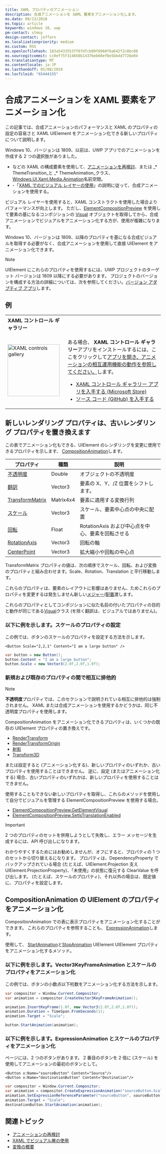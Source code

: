 ```yaml
---
title: XAML プロパティのアニメーション
description: 合成アニメーションを XAML 要素をアニメーション化します。
ms.date: 09/13/2018
ms.topic: article
keywords: windows 10, uwp
pm-contact: stmoy
design-contact: jeffarn
ms.localizationpriority: medium
ms.custom: RS5
ms.openlocfilehash: 183a5433553ff6fdfcb09f6960f6a642f2c8bc08
ms.sourcegitcommit: cc0ef75f314658b14376eb60ef8e5bb4d7726e04
ms.translationtype: MT
ms.contentlocale: ja-JP
ms.lasthandoff: 05/08/2019
ms.locfileid: "65444155"
---
```

# <a name="animating-xaml-elements-with-composition-animations"></a>合成アニメーションを XAML 要素をアニメーション化

この記事では、合成アニメーションのパフォーマンスと XAML のプロパティの設定の容易さと XAML UIElement をアニメーション化できる新しいプロパティについて説明します。

Windows 10、バージョンは 1809、以前は、UWP アプリでのアニメーションを作成する 2 つの選択肢がありました。

- などの XAML の構成要素を使用して、[アニメーションを再検討](storyboarded-animations.md)、または _* ThemeTransition_と _* ThemeAnimation_クラス、 [Windows.UI.Xaml.Media.Animation](/uwp/api/windows.ui.xaml.media.animation)名前空間。
- -「[XAML でのビジュアル レイヤーの使用](../../composition/using-the-visual-layer-with-xaml.md)」の説明に従って、合成アニメーションを使用する。

ビジュアル レイヤーを使用すると、XAML コンストラクトを使用した場合よりパフォーマンスが向上します。 ただし、[ElementCompositionPreview](/uwp/api/Windows.UI.Xaml.Hosting.ElementCompositionPreview) を使用して要素の基になるコンポジションの [Visual](/uwp/api/windows.ui.composition.visual) オブジェクトを取得してから、合成アニメーションでビジュアルをアニメーション化する方が、使用が複雑になります。

Windows 10、バージョンは 1809、以降のプロパティを基になる合成ビジュアルを取得する必要がなく、合成アニメーションを使用して直接 UIElement をアニメーション化できます。

> [!NOTE]
> UIElement にこれらのプロパティを使用するには、UWP プロジェクトのターゲット バージョンは 1809 以降にする必要があります。 プロジェクトのバージョンを構成する方法の詳細については、次を参照してください。[バージョン アダプティブ アプリ](../../debug-test-perf/version-adaptive-apps.md)します。

## <a name="examples"></a>例

<table>
<th align="left">XAML コントロール ギャラリー<th>
<tr>
<td><img src="images/xaml-controls-gallery-app-icon.png" alt="XAML controls gallery" width="168"></img></td>
<td>
    <p>ある場合、 <strong style="font-weight: semi-bold">XAML コントロール ギャラリー</strong>アプリをインストールするには、ここをクリックして<a href="xamlcontrolsgallery:/item/XamlCompInterop">アプリを開き、アニメーションの相互運用機能の動作を参照してください。</a>します。</p>
    <ul>
    <li><a href="https://www.microsoft.com/store/productId/9MSVH128X2ZT">XAML コントロール ギャラリー アプリを入手する (Microsoft Store)</a></li>
    <li><a href="https://github.com/Microsoft/Xaml-Controls-Gallery">ソース コード (GitHub) を入手する</a></li>
    </ul>
</td>
</tr>
</table>

## <a name="new-rendering-properties-replace-old-rendering-properties"></a>新しいレンダリング プロパティは、古いレンダリング プロパティを置き換えます

この表でアニメーション化もできる、UIElement のレンダリングを変更に使用できるプロパティを示します、 [CompositionAnimation](/uwp/api/windows.ui.composition.compositionanimation)します。

| プロパティ | 種類 | 説明 |
| -- | -- | -- |
| [不透明度](/uwp/api/windows.ui.xaml.uielement.opacity) | Double | オブジェクトの不透明度 |
| [翻訳](/uwp/api/windows.ui.xaml.uielement.translation) | Vector3 | 要素の X、Y、/Z 位置をシフトします。 |
| [TransformMatrix](/uwp/api/windows.ui.xaml.uielement.transformmatrix) | Matrix4x4 | 要素に適用する変換行列 |
| [スケール](/uwp/api/windows.ui.xaml.uielement.scale) | Vector3 | スケール、要素中心点の中央に配置 |
| [回転](/uwp/api/windows.ui.xaml.uielement.rotation) | Float | RotationAxis および中心点を中心、要素を回転させる |
| [RotationAxis](/uwp/api/windows.ui.xaml.uielement.rotationaxis) | Vector3 | 回転の軸 |
| [CenterPoint](/uwp/api/windows.ui.xaml.uielement.centerpoint) | Vector3 | 拡大縮小や回転の中心点 |

TransformMatrix プロパティの値は、次の順序でスケール、回転、および変換のプロパティと組み合わせます。Scale、Rotation、Translation と平行移動します。

これらのプロパティは、要素のレイアウトに影響はありません、ためこれらのプロパティを変更するは発生しません新しい[メジャー](/uwp/api/windows.ui.xaml.uielement.measure)/[配置](/uwp/api/windows.ui.xaml.uielement.arrange)渡します。

これらのプロパティとしてコンポジションに似た名前の付いたプロパティの目的と動作が同じである[Visual](/uwp/api/windows.ui.composition.visual)クラス (を除く翻訳は、ビジュアルではありません)。

### <a name="example-setting-the-scale-property"></a>以下に例を示します。スケールのプロパティの設定

この例では、ボタンのスケールのプロパティを設定する方法を示します。

```xaml
<Button Scale="2,2,1" Content="I am a large button" />
```

```csharp
var button = new Button();
button.Content = "I am a large button";
button.Scale = new Vector3(2.0f,2.0f,1.0f);
```

### <a name="mutual-exclusivity-between-new-and-old-properties"></a>新規および既存のプロパティの間で相互に排他的

> [!NOTE]
> **不透明度**プロパティでは、このセクションで説明されている相互に排他的は強制されません。 XAML または合成アニメーションを使用するかどうかは、同じ不透明度プロパティを使用します。

CompositionAnimation をアニメーション化できるプロパティは、いくつかの既存の UIElement プロパティの置き換えです。

- [RenderTransform](/uwp/api/windows.ui.xaml.uielement.rendertransform)
- [RenderTransformOrigin](/uwp/api/windows.ui.xaml.uielement.rendertransformorigin)
- [射影](/uwp/api/windows.ui.xaml.uielement.projection)
- [Transform3D](/uwp/api/windows.ui.xaml.uielement.transform3d)

または設定すると (アニメーション化する)、新しいプロパティのいずれか、古いプロパティを使用することはできません。 逆に、設定 (またはアニメーション化する) 場合、古いプロパティのいずれかは、新しいプロパティを使用することはできません。

使用することもできない新しいプロパティを取得し、これらのメソッドを使用して自分でビジュアルを管理する ElementCompositionPreview を使用する場合。

- [ElementCompositionPreview.GetElementVisual](/uwp/api/windows.ui.xaml.hosting.elementcompositionpreview.getelementvisual)
- [ElementCompositionPreview.SetIsTranslationEnabled](/uwp/api/windows.ui.xaml.hosting.elementcompositionpreview.setistranslationenabled)

> [!IMPORTANT]
> 2 つのプロパティのセットを併用しようとして失敗し、エラー メッセージを生成するには、API 呼び出しになります。

わかりやすくするためにはお勧めしませんが、オフにすると、プロパティの 1 つのセットから切り替えるになります。 プロパティは、DependencyProperty でバックアップされている場合 (たとえば、UIElement.Projection 支え UIElement.ProjectionProperty)、「未使用」の状態に復元する ClearValue を呼び出します。 (たとえば、スケールのプロパティ)、それ以外の場合は、既定値に、プロパティを設定します。

## <a name="animating-uielement-properties-with-compositionanimation"></a>CompositionAnimation の UIElement のプロパティをアニメーション化

CompositionAnimation での表に表示プロパティをアニメーション化することができます。 これらのプロパティを参照することも、 [ExpressionAnimation](/uwp/api/windows.ui.composition.expressionanimation)します。

使用して、 [StartAnimation](/uwp/api/windows.ui.xaml.uielement.startanimation)と[StopAnimation](/uwp/api/windows.ui.xaml.uielement.stopanimation) UIElement UIElement プロパティをアニメーション化するメソッド。

### <a name="example-animating-the-scale-property-with-a-vector3keyframeanimation"></a>以下に例を示します。Vector3KeyFrameAnimation とスケールのプロパティをアニメーション化

この例では、ボタンの小数点以下桁数をアニメーション化する方法を示します。

```csharp
var compositor = Window.Current.Compositor;
var animation = compositor.CreateVector3KeyFrameAnimation();

animation.InsertKeyFrame(1.0f, new Vector3(2.0f,2.0f,1.0f));
animation.Duration = TimeSpan.FromSeconds(1);
animation.Target = "Scale";

button.StartAnimation(animation);
```

### <a name="example-animating-the-scale-property-with-an-expressionanimation"></a>以下に例を示します。ExpressionAnimation とスケールのプロパティをアニメーション化

ページには、2 つのボタンがあります。 2 番目のボタンを 2 倍に (スケール) を使用してアニメーションの最初のボタンとして。

```xaml
<Button x:Name="sourceButton" Content="Source"/>
<Button x:Name="destinationButton" Content="Destination"/>
```

```csharp
var compositor = Window.Current.Compositor;
var animation = compositor.CreateExpressionAnimation("sourceButton.Scale*2");
animation.SetExpressionReferenceParameter("sourceButton", sourceButton);
animation.Target = "Scale";
destinationButton.StartAnimation(animation);
```

## <a name="related-topics"></a>関連トピック

- [アニメーションの再検討](storyboarded-animations.md)
- [XAML でビジュアル層の使用](../../composition/using-the-visual-layer-with-xaml.md)
- [変換の概要](../layout/transforms.md)

